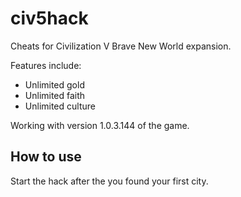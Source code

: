 # civ5hack
Cheats for Civilization V Brave New World expansion.

Features include:
  - Unlimited gold
  - Unlimited faith
  - Unlimited culture
  
Working with version 1.0.3.144 of the game.

## How to use
Start the hack after the you found your first city.

